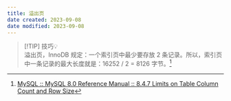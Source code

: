 ```yaml
---
title: 溢出页
date created: 2023-09-08
date modified: 2023-09-08
---
```


> [!TIP] 技巧💡  
> 溢出页，InnoDB 规定​：一个索引页中最少要存放 2​ 条记录。所以，索引页中一条记录的最大长度就是：16252 / 2 = 8126 字节。[^1]

[^1]: [MySQL :: MySQL 8.0 Reference Manual :: 8.4.7 Limits on Table Column Count and Row Size](https://dev.mysql.com/doc/refman/8.0/en/column-count-limit.html)

